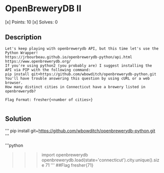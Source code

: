 # OpenBreweryDB II
[x] Points: 10
[x] Solves: 0

## Description
```
Let's keep playing with openbrewerydb API, but this time let's use the Python Wrapper!
https://jrbourbeau.github.io/openbrewerydb-python/api.html
https://www.openbrewerydb.org/
If you're using python2 (you probably are) I suggest installing the API via PIP with the following command:
pip install git+https://github.com/wbowditch/openbrewerydb-python.git
You'll have trouble answering this question by using cURL or a web browser.
How many distinct cities in Connecticut have a brewery listed in openbrewerydb?

Flag Format: fresher{<number of cities>}


```

## Solution
'''
pip install git+https://github.com/wbowditch/openbrewerydb-python.git
'''

'''python
>>> import openbrewerydb
>>> openbrewerydb.load(state='connecticut').city.unique().size
71
'''
##Flag
fresher{71}
